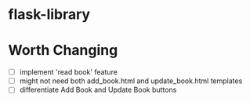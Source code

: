 # flask-library

# Worth Changing
- [ ] implement 'read book' feature
- [ ] might not need both add_book.html and update_book.html templates
- [ ] differentiate Add Book and Update Book buttons
